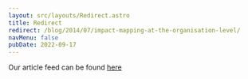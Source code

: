```yaml
---
layout: src/layouts/Redirect.astro
title: Redirect
redirect: /blog/2014/07/impact-mapping-at-the-organisation-level/
navMenu: false
pubDate: 2022-09-17
---
```

<div>
Our article feed can be found <a href="/blog/2014/07/impact-mapping-at-the-organisation-level/">here</a>
</div>
